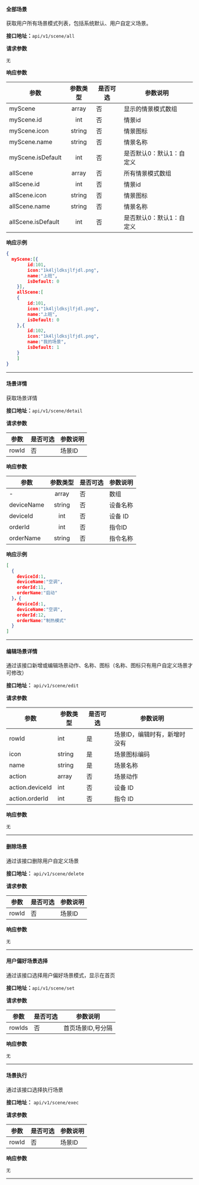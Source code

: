 #### 全部场景
获取用户所有场景模式列表，包括系统默认、用户自定义场景。

**接口地址：**`api/v1/scene/all`

**请求参数**

`无`

**响应参数**

| 参数               | 参数类型 | 是否可选 | 参数说明                 |
| ---                | :---:    | ----     | ---                      |
| myScene            | array    | 否       | 显示的情景模式数组       |
| myScene.id         | int      | 否       | 情景id                   |
| myScene.icon       | string   | 否       | 情景图标                 |
| myScene.name       | string   | 否       | 情景名称                 |
| myScene.isDefault  | int      | 否       | 是否默认0：默认1：自定义 |
| allScene           | array    | 否       | 所有情景模式数组         |
| allScene.id        | int      | 否       | 情景id                   |
| allScene.icon      | string   | 否       | 情景图标                 |
| allScene.name      | string   | 否       | 情景名称                 |
| allScene.isDefault | int      | 否       | 是否默认0：默认1：自定义 |



**响应示例**
``` json
{
  myScene:[{
        id:101,
        icon:"1k4ljldksjlfjdl.png",
        name:"上班",
        isDefault: 0
    }],
    allScene:[
    {
        id:101,
        icon:"1k4ljldksjlfjdl.png",
        name:"上班",
        isDefault: 0
    },{
        id:102,
        icon:"1k4ljldksjlfjdl.png",
        name:"我的场景",
        isDefault: 1
    }
    ]
}
```
---

#### 场景详情
获取场景详情

**接口地址：**`api/v1/scene/detail`

**请求参数**

|  参数 | 是否可选 | 参数说明 |
|-------|----------|----------|
| rowId | 否       | 场景ID   |

**响应参数**

| 参数       | 参数类型 | 是否可选 | 参数说明 |
| ---        | :---:    | ----     | ---      |
| -          | array    | 否       | 数组     |
| deviceName | string   | 否       | 设备名称 |
| deviceId   | int      | 否       | 设备 ID  |
| orderId    | int      | 否       | 指令ID   |
| orderName  | string   | 否       | 指令名称 |


**响应示例**

```json
[
  {
    deviceId:1,
    deviceName:"空调",
    orderId:11,
    orderName:"启动"
  }，{
    deviceId:1,
    deviceName:"空调",
    orderId:12,
    orderName:"制热模式"
  }
]
```
---

#### 编辑场景详情
通过该接口新增或编辑场景动作、名称、图标（名称、图标只有用户自定义场景才可修改）

**接口地址：** `api/v1/scene/edit`

**请求参数**

|       参数      | 参数类型 | 是否可选 |           参数说明           |
|-----------------|----------|----------|------------------------------|
| rowId           | int      | 是       | 场景ID，编辑时有，新增时没有 |
| icon            | string   | 是       | 场景图标编码                 |
| name            | string   | 是       | 场景名称                     |
| action          | array    | 否       | 场景动作                     |
| action.deviceId | int      | 否       | 设备 ID                      |
| action.orderId  | int      | 否       | 指令 ID                      |


**响应参数**

`无`

---

#### 删除场景
通过该接口删除用户自定义场景

**接口地址：** `api/v1/scene/delete`

**请求参数**

|  参数 | 是否可选 | 参数说明 |
|-------|----------|----------|
| rowId | 否       | 场景ID   |


**响应参数**

`无`

---



#### 用户偏好场景选择
通过该接口选择用户偏好场景模式，显示在首页

**接口地址：**`api/v1/scene/set`

**请求参数**

|  参数  | 是否可选 |      参数说明     |
|--------|----------|-------------------|
| rowIds | 否       | 首页场景ID,号分隔 |

**响应参数**

`无`

---

#### 场景执行
通过该接口选择执行场景

**接口地址：** `api/v1/scene/exec`

**请求参数**

|  参数 | 是否可选 | 参数说明 |
|-------|----------|----------|
| rowId | 否       | 场景ID   |

**响应参数**

`无`

---
